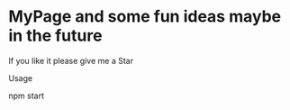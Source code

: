 # MyPage and some fun ideas maybe in the future

If you like it please give me a Star

Usage

npm start